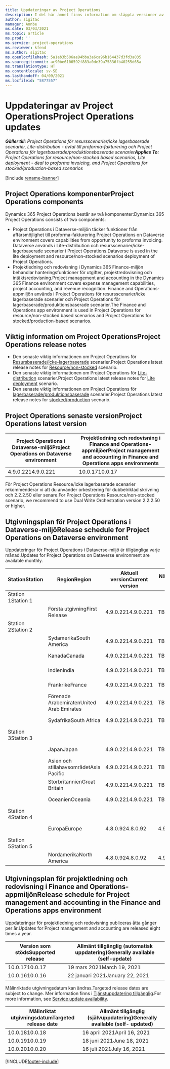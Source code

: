 ```yaml
---
title: Uppdateringar av Project Operations
description: I det här ämnet finns information om släppta versioner av Dynamics 365 Project Operations.
author: sigitac
manager: Annbe
ms.date: 03/03/2021
ms.topic: article
ms.prod: ''
ms.service: project-operations
ms.reviewer: kfend
ms.author: sigitac
ms.openlocfilehash: 5a1ab3b506ae94bba3a6ca96b164437d3fd3a035
ms.sourcegitcommit: ac90be6106592f883a0de39a75836fb40255d65a
ms.translationtype: HT
ms.contentlocale: sv-SE
ms.lasthandoff: 04/09/2021
ms.locfileid: "5877557"
---
```

# <a name="project-operations-updates"></a><span data-ttu-id="eb64f-103">Uppdateringar av Project Operations</span><span class="sxs-lookup"><span data-stu-id="eb64f-103">Project Operations updates</span></span>

<span data-ttu-id="eb64f-104">_**Gäller till:** Project Operations för resursscenarier/icke lagerbaserade scenarier, Lite-distribution - avtal till proforma-fakturering och Project Operations för lagerbaserade/produktionsbaserade scenarier_</span><span class="sxs-lookup"><span data-stu-id="eb64f-104">_**Applies To:** Project Operations for resource/non-stocked based scenarios, Lite deployment - deal to proforma invoicing, and Project Operations for stocked/production-based scenarios_</span></span>

[!include [rename-banner](~/includes/cc-data-platform-banner.md)]

## <a name="project-operations-components"></a><span data-ttu-id="eb64f-105">Project Operations komponenter</span><span class="sxs-lookup"><span data-stu-id="eb64f-105">Project Operations components</span></span>

<span data-ttu-id="eb64f-106">Dynamics 365 Project Operations består av två komponenter:</span><span class="sxs-lookup"><span data-stu-id="eb64f-106">Dynamics 365 Project Operations consists of two components:</span></span>

- <span data-ttu-id="eb64f-107">Project Operations i Dataverse-miljön täcker funktioner från affärsmöjlighet till proforma-fakturering.</span><span class="sxs-lookup"><span data-stu-id="eb64f-107">Project Operations on Dataverse environment covers capabilities from opportunity to proforma invoicing.</span></span> <span data-ttu-id="eb64f-108">Dataverse används i Lite-distribution och resursscenarier/icke-lagerbaserade scenarier i Project Operations.</span><span class="sxs-lookup"><span data-stu-id="eb64f-108">Dataverse is used in the lite deployment and resource/non-stocked scenarios deployment of Project Operations.</span></span>
- <span data-ttu-id="eb64f-109">Projektledning och redovisning i Dynamics 365 Finance-miljön behandlar hanteringsfunktioner för utgifter, projektredovisning och intäktsredovisning.</span><span class="sxs-lookup"><span data-stu-id="eb64f-109">Project management and accounting in the Dynamics 365 Finance environment covers expense management capabilities, project accounting, and revenue recognition.</span></span> <span data-ttu-id="eb64f-110">Finance and Operations-appmiljön används i Project Operations för resursscenarier/icke lagerbaserade scenarier och Project Operations för lagerbaserade/produktionsbaserade scenarier.</span><span class="sxs-lookup"><span data-stu-id="eb64f-110">The Finance and Operations app environment is used in Project Operations for resource/non-stocked based scenarios and Project Operations for stocked/production-based scenarios.</span></span>

## <a name="project-operations-release-notes"></a><span data-ttu-id="eb64f-111">Viktig information om Project Operations</span><span class="sxs-lookup"><span data-stu-id="eb64f-111">Project Operations release notes</span></span>
- <span data-ttu-id="eb64f-112">Den senaste viktig informationen om Project Operations för [Resursbaserade/icke-lagerbaserade](whats-new-apr-2021-resource-based.md) scenarier.</span><span class="sxs-lookup"><span data-stu-id="eb64f-112">Project Operations latest release notes for [Resource/non-stocked](whats-new-apr-2021-resource-based.md) scenario.</span></span>
- <span data-ttu-id="eb64f-113">Den senaste viktig informationen om Project Operations för [Lite-distribution](../pro/whats-new/whats-new-apr-2021-lite.md) scenarier.</span><span class="sxs-lookup"><span data-stu-id="eb64f-113">Project Operations latest release notes for [Lite deployment](../pro/whats-new/whats-new-apr-2021-lite.md) scenario.</span></span>
- <span data-ttu-id="eb64f-114">Den senaste viktig informationen om Project Operations för [lagerbaserade/produktionsbaserade](../prod-pma/whats-new/whats-new-mar-2021-stocked.md) scenarier.</span><span class="sxs-lookup"><span data-stu-id="eb64f-114">Project Operations latest release notes for [stocked/production](../prod-pma/whats-new/whats-new-mar-2021-stocked.md) scenario.</span></span>

## <a name="project-operations-latest-version"></a><span data-ttu-id="eb64f-115">Project Operations senaste version</span><span class="sxs-lookup"><span data-stu-id="eb64f-115">Project Operations latest version</span></span>

| <span data-ttu-id="eb64f-116">Project Operations i Dataverse-miljö</span><span class="sxs-lookup"><span data-stu-id="eb64f-116">Project Operations on Dataverse environment</span></span> | <span data-ttu-id="eb64f-117">Projektledning och redovisning i Finance and Operations-appmiljöer</span><span class="sxs-lookup"><span data-stu-id="eb64f-117">Project management and accounting in Finance and Operations apps environments</span></span> | 
| --- | --- |
| <span data-ttu-id="eb64f-118">4.9.0.221</span><span class="sxs-lookup"><span data-stu-id="eb64f-118">4.9.0.221</span></span> | <span data-ttu-id="eb64f-119">10.0.17</span><span class="sxs-lookup"><span data-stu-id="eb64f-119">10.0.17</span></span> |

<span data-ttu-id="eb64f-120">För Project Operations Resource/icke lagerbaserade scenarier rekommenderar vi att du använder orkestrering för dubbelriktad skrivning och 2.2.2.50 eller senare.</span><span class="sxs-lookup"><span data-stu-id="eb64f-120">For Project Operations Resource/non-stocked scenario, we recommend to use Dual Write Orchestration version 2.2.2.50 or higher.</span></span>

## <a name="release-schedule-for-project-operations-on-dataverse-environment"></a><span data-ttu-id="eb64f-121">Utgivningsplan för Project Operations i Dataverse-miljö</span><span class="sxs-lookup"><span data-stu-id="eb64f-121">Release schedule for Project Operations on Dataverse environment</span></span>

<span data-ttu-id="eb64f-122">Uppdateringar för Project Operations i Dataverse-miljö är tillgängliga varje månad.</span><span class="sxs-lookup"><span data-stu-id="eb64f-122">Updates for Project Operations on Dataverse environment are available monthly.</span></span> 

| <span data-ttu-id="eb64f-123">Station</span><span class="sxs-lookup"><span data-stu-id="eb64f-123">Station</span></span>   | <span data-ttu-id="eb64f-124">Region</span><span class="sxs-lookup"><span data-stu-id="eb64f-124">Region</span></span>        | <span data-ttu-id="eb64f-125">Aktuell version</span><span class="sxs-lookup"><span data-stu-id="eb64f-125">Current version</span></span> | <span data-ttu-id="eb64f-126">Nästa version</span><span class="sxs-lookup"><span data-stu-id="eb64f-126">Next version</span></span> | <span data-ttu-id="eb64f-127">Allmänt tillgängliga</span><span class="sxs-lookup"><span data-stu-id="eb64f-127">Generally available</span></span> |
|-----------|---------------|-----------------|--------------|---------------------|
| <span data-ttu-id="eb64f-128">Station 1</span><span class="sxs-lookup"><span data-stu-id="eb64f-128">Station 1</span></span> |   &nbsp;      |    &nbsp;       | &nbsp;       |      &nbsp;         |
|   &nbsp;  | <span data-ttu-id="eb64f-129">Första utgivning</span><span class="sxs-lookup"><span data-stu-id="eb64f-129">First Release</span></span> |  <span data-ttu-id="eb64f-130">4.9.0.221</span><span class="sxs-lookup"><span data-stu-id="eb64f-130">4.9.0.221</span></span>       | <span data-ttu-id="eb64f-131">TBD</span><span class="sxs-lookup"><span data-stu-id="eb64f-131">TBD</span></span>     | <span data-ttu-id="eb64f-132">23-Apr-21</span><span class="sxs-lookup"><span data-stu-id="eb64f-132">23-Apr-21</span></span>           |
| <span data-ttu-id="eb64f-133">Station 2</span><span class="sxs-lookup"><span data-stu-id="eb64f-133">Station 2</span></span> |   &nbsp;      |    &nbsp;       | &nbsp;       |      &nbsp;         |
|   &nbsp;  | <span data-ttu-id="eb64f-134">Sydamerika</span><span class="sxs-lookup"><span data-stu-id="eb64f-134">South America</span></span> |  <span data-ttu-id="eb64f-135">4.9.0.221</span><span class="sxs-lookup"><span data-stu-id="eb64f-135">4.9.0.221</span></span>       | <span data-ttu-id="eb64f-136">TBD</span><span class="sxs-lookup"><span data-stu-id="eb64f-136">TBD</span></span>     | <span data-ttu-id="eb64f-137">23-Apr-21</span><span class="sxs-lookup"><span data-stu-id="eb64f-137">23-Apr-21</span></span>           |
|    &nbsp; | <span data-ttu-id="eb64f-138">Kanada</span><span class="sxs-lookup"><span data-stu-id="eb64f-138">Canada</span></span>        |  <span data-ttu-id="eb64f-139">4.9.0.221</span><span class="sxs-lookup"><span data-stu-id="eb64f-139">4.9.0.221</span></span>       | <span data-ttu-id="eb64f-140">TBD</span><span class="sxs-lookup"><span data-stu-id="eb64f-140">TBD</span></span>     | <span data-ttu-id="eb64f-141">23-Apr-21</span><span class="sxs-lookup"><span data-stu-id="eb64f-141">23-Apr-21</span></span>           |
|   &nbsp;  | <span data-ttu-id="eb64f-142">Indien</span><span class="sxs-lookup"><span data-stu-id="eb64f-142">India</span></span>         |  <span data-ttu-id="eb64f-143">4.9.0.221</span><span class="sxs-lookup"><span data-stu-id="eb64f-143">4.9.0.221</span></span>       | <span data-ttu-id="eb64f-144">TBD</span><span class="sxs-lookup"><span data-stu-id="eb64f-144">TBD</span></span>     | <span data-ttu-id="eb64f-145">23-Apr-21</span><span class="sxs-lookup"><span data-stu-id="eb64f-145">23-Apr-21</span></span>           |
|   &nbsp;  | <span data-ttu-id="eb64f-146">Frankrike</span><span class="sxs-lookup"><span data-stu-id="eb64f-146">France</span></span>         |  <span data-ttu-id="eb64f-147">4.9.0.221</span><span class="sxs-lookup"><span data-stu-id="eb64f-147">4.9.0.221</span></span>       | <span data-ttu-id="eb64f-148">TBD</span><span class="sxs-lookup"><span data-stu-id="eb64f-148">TBD</span></span>     | <span data-ttu-id="eb64f-149">23-Apr-21</span><span class="sxs-lookup"><span data-stu-id="eb64f-149">23-Apr-21</span></span>           |
|   &nbsp;  | <span data-ttu-id="eb64f-150">Förenade Arabemiraten</span><span class="sxs-lookup"><span data-stu-id="eb64f-150">United Arab Emirates</span></span>         |  <span data-ttu-id="eb64f-151">4.9.0.221</span><span class="sxs-lookup"><span data-stu-id="eb64f-151">4.9.0.221</span></span>       | <span data-ttu-id="eb64f-152">TBD</span><span class="sxs-lookup"><span data-stu-id="eb64f-152">TBD</span></span>     | <span data-ttu-id="eb64f-153">23-Apr-21</span><span class="sxs-lookup"><span data-stu-id="eb64f-153">23-Apr-21</span></span>           |
|   &nbsp;  | <span data-ttu-id="eb64f-154">Sydafrika</span><span class="sxs-lookup"><span data-stu-id="eb64f-154">South Africa</span></span>         |  <span data-ttu-id="eb64f-155">4.9.0.221</span><span class="sxs-lookup"><span data-stu-id="eb64f-155">4.9.0.221</span></span>       | <span data-ttu-id="eb64f-156">TBD</span><span class="sxs-lookup"><span data-stu-id="eb64f-156">TBD</span></span>     | <span data-ttu-id="eb64f-157">23-Apr-21</span><span class="sxs-lookup"><span data-stu-id="eb64f-157">23-Apr-21</span></span>           |
| <span data-ttu-id="eb64f-158">Station 3</span><span class="sxs-lookup"><span data-stu-id="eb64f-158">Station 3</span></span>  |      &nbsp;   |     &nbsp;      |     &nbsp;   |      &nbsp;         |
|   &nbsp;  | <span data-ttu-id="eb64f-159">Japan</span><span class="sxs-lookup"><span data-stu-id="eb64f-159">Japan</span></span>         |  <span data-ttu-id="eb64f-160">4.9.0.221</span><span class="sxs-lookup"><span data-stu-id="eb64f-160">4.9.0.221</span></span>       | <span data-ttu-id="eb64f-161">TBD</span><span class="sxs-lookup"><span data-stu-id="eb64f-161">TBD</span></span>     | <span data-ttu-id="eb64f-162">30-Apr-21</span><span class="sxs-lookup"><span data-stu-id="eb64f-162">30-Apr-21</span></span>           |
|   &nbsp;  | <span data-ttu-id="eb64f-163">Asien och stillahavsområdet</span><span class="sxs-lookup"><span data-stu-id="eb64f-163">Asia Pacific</span></span>  |  <span data-ttu-id="eb64f-164">4.9.0.221</span><span class="sxs-lookup"><span data-stu-id="eb64f-164">4.9.0.221</span></span>       | <span data-ttu-id="eb64f-165">TBD</span><span class="sxs-lookup"><span data-stu-id="eb64f-165">TBD</span></span>     | <span data-ttu-id="eb64f-166">30-Apr-21</span><span class="sxs-lookup"><span data-stu-id="eb64f-166">30-Apr-21</span></span>           |
|   &nbsp;  | <span data-ttu-id="eb64f-167">Storbritannien</span><span class="sxs-lookup"><span data-stu-id="eb64f-167">Great Britain</span></span> |  <span data-ttu-id="eb64f-168">4.9.0.221</span><span class="sxs-lookup"><span data-stu-id="eb64f-168">4.9.0.221</span></span>       | <span data-ttu-id="eb64f-169">TBD</span><span class="sxs-lookup"><span data-stu-id="eb64f-169">TBD</span></span>     | <span data-ttu-id="eb64f-170">30-Apr-21</span><span class="sxs-lookup"><span data-stu-id="eb64f-170">30-Apr-21</span></span>           |
|   &nbsp;  | <span data-ttu-id="eb64f-171">Oceanien</span><span class="sxs-lookup"><span data-stu-id="eb64f-171">Oceania</span></span>       |  <span data-ttu-id="eb64f-172">4.9.0.221</span><span class="sxs-lookup"><span data-stu-id="eb64f-172">4.9.0.221</span></span>       | <span data-ttu-id="eb64f-173">TBD</span><span class="sxs-lookup"><span data-stu-id="eb64f-173">TBD</span></span>     | <span data-ttu-id="eb64f-174">30-Apr-21</span><span class="sxs-lookup"><span data-stu-id="eb64f-174">30-Apr-21</span></span>           |
| <span data-ttu-id="eb64f-175">Station 4</span><span class="sxs-lookup"><span data-stu-id="eb64f-175">Station 4</span></span> |     &nbsp;    |     &nbsp;      |     &nbsp;   |      &nbsp;         |
|   &nbsp;  | <span data-ttu-id="eb64f-176">Europa</span><span class="sxs-lookup"><span data-stu-id="eb64f-176">Europe</span></span>        |  <span data-ttu-id="eb64f-177">4.8.0.92</span><span class="sxs-lookup"><span data-stu-id="eb64f-177">4.8.0.92</span></span>       | <span data-ttu-id="eb64f-178">4.9.0.221</span><span class="sxs-lookup"><span data-stu-id="eb64f-178">4.9.0.221</span></span>     | <span data-ttu-id="eb64f-179">16-Apr-21</span><span class="sxs-lookup"><span data-stu-id="eb64f-179">16-Apr-21</span></span>           |
| <span data-ttu-id="eb64f-180">Station 5</span><span class="sxs-lookup"><span data-stu-id="eb64f-180">Station 5</span></span> |     &nbsp;    |     &nbsp;      |     &nbsp;   |      &nbsp;         |
|   &nbsp;  | <span data-ttu-id="eb64f-181">Nordamerika</span><span class="sxs-lookup"><span data-stu-id="eb64f-181">North America</span></span> |  <span data-ttu-id="eb64f-182">4.8.0.92</span><span class="sxs-lookup"><span data-stu-id="eb64f-182">4.8.0.92</span></span>       | <span data-ttu-id="eb64f-183">4.9.0.221</span><span class="sxs-lookup"><span data-stu-id="eb64f-183">4.9.0.221</span></span>     | <span data-ttu-id="eb64f-184">23-Apr-21</span><span class="sxs-lookup"><span data-stu-id="eb64f-184">23-Apr-21</span></span>           |

## <a name="release-schedule-for-project-management-and-accounting-in-the-finance-and-operations-apps-environment"></a><span data-ttu-id="eb64f-185">Utgivningsplan för projektledning och redovisning i Finance and Operations-appmiljön</span><span class="sxs-lookup"><span data-stu-id="eb64f-185">Release schedule for Project management and accounting in the Finance and Operations apps environment</span></span>

<span data-ttu-id="eb64f-186">Uppdateringar för projektledning och redovisning publiceras åtta gånger per år.</span><span class="sxs-lookup"><span data-stu-id="eb64f-186">Updates for Project management and accounting are released eight times a year.</span></span>

| <span data-ttu-id="eb64f-187">Version som stöds</span><span class="sxs-lookup"><span data-stu-id="eb64f-187">Supported release</span></span> | <span data-ttu-id="eb64f-188">Allmänt tillgänglig (automatisk uppdatering)</span><span class="sxs-lookup"><span data-stu-id="eb64f-188">Generally available (self-update)</span></span> |
| --- | --- |
| <span data-ttu-id="eb64f-189">10.0.17</span><span class="sxs-lookup"><span data-stu-id="eb64f-189">10.0.17</span></span> | <span data-ttu-id="eb64f-190">19 mars 2021</span><span class="sxs-lookup"><span data-stu-id="eb64f-190">March 19, 2021</span></span> |
| <span data-ttu-id="eb64f-191">10.0.16</span><span class="sxs-lookup"><span data-stu-id="eb64f-191">10.0.16</span></span> | <span data-ttu-id="eb64f-192">22 januari 2021</span><span class="sxs-lookup"><span data-stu-id="eb64f-192">January 22, 2021</span></span> |


<span data-ttu-id="eb64f-193">Målinriktade utgivningsdatum kan ändras.</span><span class="sxs-lookup"><span data-stu-id="eb64f-193">Targeted release dates are subject to change.</span></span> <span data-ttu-id="eb64f-194">Mer information finns i [Tjänstuppdatering tillgänglig](https://docs.microsoft.com/dynamics365/fin-ops-core/fin-ops/get-started/public-preview-releases?toc=/dynamics365/finance/toc.json).</span><span class="sxs-lookup"><span data-stu-id="eb64f-194">For more information, see [Service update availability](https://docs.microsoft.com/dynamics365/fin-ops-core/fin-ops/get-started/public-preview-releases?toc=/dynamics365/finance/toc.json).</span></span>

| <span data-ttu-id="eb64f-195">Målinriktat utgivningsdatum</span><span class="sxs-lookup"><span data-stu-id="eb64f-195">Targeted release date</span></span> | <span data-ttu-id="eb64f-196">Allmänt tillgänglig (självuppdatering)</span><span class="sxs-lookup"><span data-stu-id="eb64f-196">Generally available (self- updated)</span></span> |
| --- | --- |
| <span data-ttu-id="eb64f-197">10.0.18</span><span class="sxs-lookup"><span data-stu-id="eb64f-197">10.0.18</span></span> | <span data-ttu-id="eb64f-198">16 april 2021</span><span class="sxs-lookup"><span data-stu-id="eb64f-198">April 16, 2021</span></span> |
| <span data-ttu-id="eb64f-199">10.0.19</span><span class="sxs-lookup"><span data-stu-id="eb64f-199">10.0.19</span></span> | <span data-ttu-id="eb64f-200">18 juni 2021</span><span class="sxs-lookup"><span data-stu-id="eb64f-200">June 18, 2021</span></span> |
| <span data-ttu-id="eb64f-201">10.0.20</span><span class="sxs-lookup"><span data-stu-id="eb64f-201">10.0.20</span></span> | <span data-ttu-id="eb64f-202">16 juli 2021</span><span class="sxs-lookup"><span data-stu-id="eb64f-202">July 16, 2021</span></span> |


[!INCLUDE[footer-include](../includes/footer-banner.md)]
